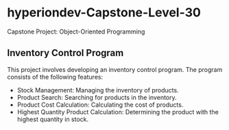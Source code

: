 # hyperiondev-Capstone-Level-30
Capstone Project: Object-Oriented Programming
## Inventory Control Program
This project involves developing an inventory control program. The program consists of the following features:

- Stock Management: Managing the inventory of products.
- Product Search: Searching for products in the inventory.
- Product Cost Calculation: Calculating the cost of products.
- Highest Quantity Product Calculation: Determining the product with the highest quantity in stock.
